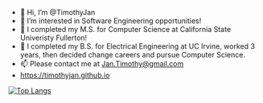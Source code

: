 - 👋 Hi, I’m @TimothyJan
- 👀 I’m interested in Software Engineering opportunities!
- 🌱 I completed my M.S. for Computer Science at California State Univeristy Fullerton!
- 💞️ I completed my B.S. for Electrical Engineering at UC Irvine, worked 3 years, then decided change careers and pursue Computer Science. 
- 📫 Please contact me at Jan.Timothy@gmail.com
- https://timothyjan.github.io

[![Top Langs](https://github-readme-stats.vercel.app/api/top-langs/?username=TimothyJan&langs_count=10&theme=cobalt&layout=compact)](https://github.com/anuraghazra/github-readme-stats)

<!--
[![GitHub stats](https://github-readme-stats.vercel.app/api?username=TimothyJan&count_private=true&theme=radical&show_icons=true&hide=stars,prs,issues,contribs)](https://github.com/anuraghazra/github-readme-stats)
-->

